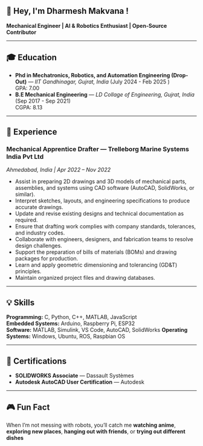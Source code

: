 ##  👋 Hey, I'm Dharmesh Makvana !
**Mechanical Engineer | AI & Robotics Enthusiast | Open-Source Contributor**  

---

## 🎓 Education
- **Phd in Mechatronics, Robotics, and Automation Engineering (Drop-Out)** — *IIT Gandhinagar, Gujrat, India* (July 2024 - Feb 2025 )  
  GPA: 7.00 
- **B.E Mechanical Engineering** — *LD Collage of Engineering, Gujrat, India* (Sep 2017 - Sep 2021)  
  CGPA: 8.13
  
---

## 💼 Experience

### **Mechanical Apprentice Drafter** — Trelleborg Marine Systems India Pvt Ltd
*Ahmedabad, India | Apr 2022 – Nov 2022*

- Assist in preparing 2D drawings and 3D models of mechanical parts, assemblies, and systems using CAD software (AutoCAD, SolidWorks, or similar).
- Interpret sketches, layouts, and engineering specifications to produce accurate drawings.
- Update and revise existing designs and technical documentation as required.
- Ensure that drafting work complies with company standards, tolerances, and industry codes.
- Collaborate with engineers, designers, and fabrication teams to resolve design challenges.
- Support the preparation of bills of materials (BOMs) and drawing packages for production.
- Learn and apply geometric dimensioning and tolerancing (GD&T) principles.
- Maintain organized project files and drawing databases.
  
---

## 💡 Skills
**Programming:** C, Python, C++, MATLAB, JavaScript   
**Embedded Systems:** Arduino, Raspberry Pi, ESP32  
**Software:** MATLAB, Simulink, VS Code, AutoCAD, SolidWorks 
**Operating Systems:** Windows, Ubuntu, ROS, Raspbian OS  

---

## 📜 Certifications
- **SOLIDWORKS Associate** — Dassault Systèmes  
- **Autodesk AutoCAD User Certification** — Autodesk  

---

## 🎮 Fun Fact
When I’m not messing with robots, you’ll catch me **watching anime**, **exploring new places**, **hanging out with friends**, or **trying out different dishes**

